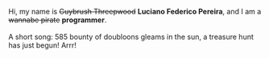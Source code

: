 Hi, my name is ~~Guybrush Threepwood~~ **Luciano Federico Pereira**, and I am a ~~wannabe pirate~~ **programmer**.<br><br>A short song: 585 bounty of doubloons gleams in the sun, a treasure hunt has just begun! Arrr!
